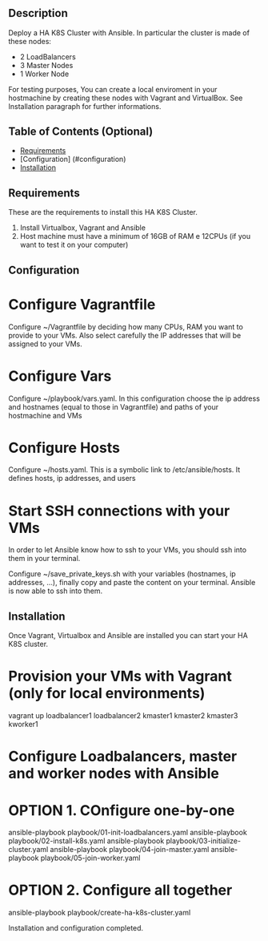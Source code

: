 # <Ansible-HA-K8s>

## Description

Deploy a HA K8S Cluster with Ansible. In particular the cluster is made of these nodes:
- 2 LoadBalancers
- 3 Master Nodes
- 1 Worker Node

For testing purposes, You can create a local enviroment in your hostmachine by creating these nodes with Vagrant and VirtualBox. See Installation paragraph for further informations.

## Table of Contents (Optional)

- [Requirements](#requirements)
- [Configuration] (#configuration)
- [Installation](#installation)

## Requirements
These are the requirements to install this HA K8S Cluster.

1) Install Virtualbox, Vagrant and Ansible
2) Host machine must have a minimum of 16GB of RAM e 12CPUs (if you want to test it on your computer)

## Configuration
# Configure Vagrantfile
Configure ~/Vagrantfile by deciding how many CPUs, RAM you want to provide to your VMs. Also select carefully the IP addresses that will be assigned to your VMs.

# Configure Vars
Configure ~/playbook/vars.yaml. In this configuration choose the ip address and hostnames (equal to those in Vagrantfile) and paths of your hostmachine and VMs

# Configure Hosts
Configure ~/hosts.yaml. This is a symbolic link to /etc/ansible/hosts. It defines hosts, ip addresses, and users

# Start SSH connections with your VMs
In order to let Ansible know how to ssh to your VMs, you should ssh into them in your terminal.

Configure ~/save_private_keys.sh with your variables (hostnames, ip addresses, ...), finally copy and paste the content on your terminal. Ansible is now able to ssh into them.

## Installation
Once Vagrant, Virtualbox and Ansible are installed you can start your HA K8S cluster.

# Provision your VMs with Vagrant (only for local environments)
vagrant up loadbalancer1 loadbalancer2 kmaster1 kmaster2 kmaster3 kworker1

# Configure Loadbalancers, master and worker nodes with Ansible
# OPTION 1. COnfigure one-by-one
ansible-playbook playbook/01-init-loadbalancers.yaml
ansible-playbook playbook/02-install-k8s.yaml
ansible-playbook playbook/03-initialize-cluster.yaml
ansible-playbook playbook/04-join-master.yaml
ansible-playbook playbook/05-join-worker.yaml

# OPTION 2. Configure all together
ansible-playbook playbook/create-ha-k8s-cluster.yaml


Installation and configuration completed.